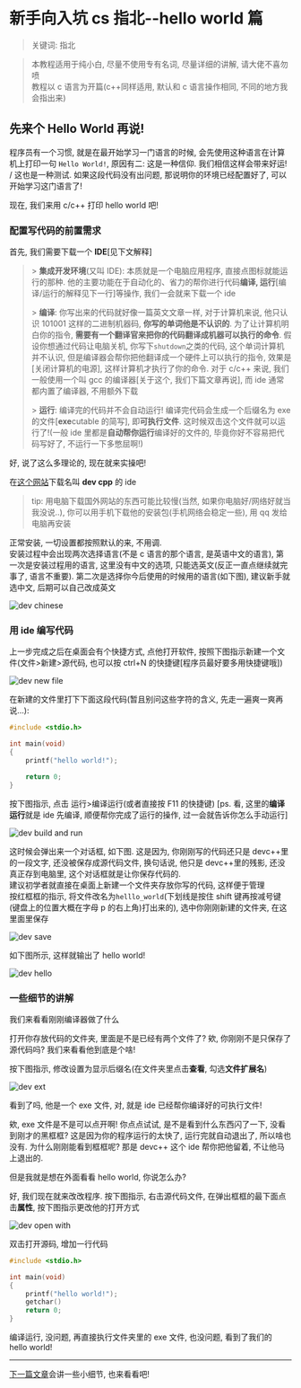 # 新手向入坑 cs 指北--hello world 篇

> 关键词: 指北

> 本教程适用于纯小白, 尽量不使用专有名词, 尽量详细的讲解, 请大佬不喜勿喷  
> 教程以 c 语言为开篇(c++同样适用, 默认和 c 语言操作相同, 不同的地方我会指出来)

## 先来个 Hello World 再说!

程序员有一个习惯, 就是在最开始学习一门语言的时候, 会先使用这种语言在计算机上打印一句 `Hello World!`, 原因有二: 这是一种信仰. 我们相信这样会带来好运! / 这也是一种测试. 如果这段代码没有出问题, 那说明你的环境已经配置好了, 可以开始学习这门语言了!

现在, 我们来用 c/c++ 打印 hello world 吧!

### 配置写代码的前置需求

首先, 我们需要下载一个 **IDE**[见下文解释]

> \> **集成开发环境**(又叫 IDE): 本质就是一个电脑应用程序, 直接点图标就能运行的那种. 他的主要功能在于自动化的、省力的帮你进行代码**编译, 运行**[编译/运行的解释见下一行]等操作, 我们一会就来下载一个 ide
>
> \> **编译**: 你写出来的代码就好像一篇英文文章一样, 对于计算机来说, 他只认识 101001 这样的二进制机器码, **你写的单词他是不认识的**. 为了让计算机明白你的指令, **需要有一个翻译官来把你的代码翻译成机器可以执行的命令**. 假设你想通过代码让电脑关机, 你写下`shutdown`之类的代码, 这个单词计算机并不认识, 但是编译器会帮你把他翻译成一个硬件上可以执行的指令, 效果是[关闭计算机的电源], 这样计算机才执行了你的命令. 对于 c/c++ 来说, 我们一般使用一个叫 gcc 的编译器[关于这个, 我们下篇文章再说], 而 ide 通常都内置了编译器, 不用额外下载
>
> \> **运行**: 编译完的代码并不会自动运行! 编译完代码会生成一个后缀名为 exe 的文件[**exe**cutable 的简写], 即**可执行文件**. 这时候双击这个文件就可以运行了!(一般 ide 里都是**自动帮你运行**编译好的文件的, 毕竟你好不容易把代码写好了, 不运行一下多憋屈啊!)

好, 说了这么多理论的, 现在就来实操吧!

在[这个网站](https://sourceforge.net/projects/orwelldevcpp/)下载名叫 **dev cpp** 的 ide

> tip: 用电脑下载国外网站的东西可能比较慢(当然, 如果你电脑好/网络好就当我没说..), 你可以用手机下载他的安装包(手机网络会稳定一些), 用 qq 发给电脑再安装

正常安装, 一切设置都按照默认的来, 不用调.  
安装过程中会出现两次选择语言(不是 c 语言的那个语言, 是英语中文的语言), 第一次是安装过程用的语言, 这里没有中文的选项, 只能选英文(反正一直点继续就完事了, 语言不重要). 第二次是选择你今后使用的时候用的语言(如下图), 建议新手就选中文, 后期可以自己改成英文

![dev chinese](https://s1.ax1x.com/2020/05/19/YIwPJg.png)

### 用 ide 编写代码

上一步完成之后在桌面会有个快捷方式, 点他打开软件, 按照下图指示新建一个文件(文件>新建>源代码, 也可以按 ctrl+N 的快捷键[程序员最好要多用快捷键哦])

![dev new file](https://s1.ax1x.com/2020/05/19/YIwiWQ.png)

在新建的文件里打下下面这段代码(暂且别问这些字符的含义, 先走一遍爽一爽再说...):

```c
#include <stdio.h>

int main(void)
{
    printf("hello world!");

    return 0;
}
```

按下图指示, 点击 运行>编译运行(或者直接按 F11 的快捷键) [ps. 看, 这里的**编译运行**就是 ide 先编译, 顺便帮你完成了运行的操作, 过一会就告诉你怎么手动运行]

![dev build and run](https://s1.ax1x.com/2020/05/19/YIwSdf.png)

这时候会弹出来一个对话框, 如下图. 这是因为, 你刚刚写的代码还只是 devc++里的一段文字, 还没被保存成源代码文件, 换句话说, 他只是 devc++里的残影, 还没真正存到电脑里, 这个对话框就是让你保存代码的.  
建议初学者就直接在桌面上新建一个文件夹存放你写的代码, 这样便于管理  
按红框框的指示, 将文件改名为`helllo_world`(下划线是按住 shift 键再按减号键(键盘上的位置大概在字母 p 的右上角)打出来的), 选中你刚刚新建的文件夹, 在这里面里保存

![dev save](https://s1.ax1x.com/2020/05/19/YIBci8.png)

如下图所示, 这样就输出了 hello world!

![dev hello](https://s1.ax1x.com/2020/05/19/YIdzeP.png)

### 一些细节的讲解

我们来看看刚刚编译器做了什么

打开你存放代码的文件夹, 里面是不是已经有两个文件了? 欸, 你刚刚不是只保存了源代码吗?
我们来看看他到底是个啥!

按下图指示, 修改设置为显示后缀名(在文件夹里点击**查看**, 勾选**文件扩展名**)

![dev ext](https://s1.ax1x.com/2020/05/19/YIdvLt.png)

看到了吗, 他是一个 exe 文件, 对, 就是 ide 已经帮你编译好的可执行文件!

欸, exe 文件是不是可以点开啊! 你点点试试, 是不是看到什么东西闪了一下, 没看到刚才的黑框框? 这是因为你的程序运行的太快了, 运行完就自动退出了, 所以啥也没有. 为什么刚刚能看到框框呢? 那是 devc++ 这个 ide 帮你把他留着, 不让他马上退出的.

但是我就是想在外面看看 hello world, 你说怎么办?

好, 我们现在就来改改程序. 按下图指示, 右击源代码文件, 在弹出框框的最下面点击**属性**, 按下图指示更改他的打开方式

![dev open with](https://s1.ax1x.com/2020/05/19/YIwpo8.png)

双击打开源码, 增加一行代码

```c
#include <stdio.h>

int main(void)
{
    printf("hello world!");
    getchar()
    return 0;
}
```

编译运行, 没问题, 再直接执行文件夹里的 exe 文件, 也没问题, 看到了我们的 hello world!

---

[下一篇文章](http://xiong35.cn/blog2.0/articles/blog/28)会讲一些小细节, 也来看看吧!
